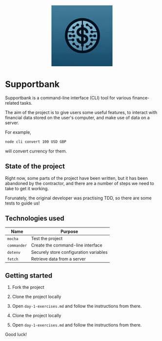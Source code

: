 <p align="center">
  <img width="200px" src="supportbank-logo.png" alt="Supportbank Logo" />
</p>

# Supportbank

Supportbank is a command-line interface (CLI) tool for various finance-related
tasks.

The aim of the project is to give users some useful features, to interact with
financial data stored on the user's computer, and make use of data on a server.

For example,

```bash
node cli convert 100 USD GBP
```

will convert currency for them.

## State of the project

Right now, some parts of the project have been written, but it has been
abandoned by the contractor, and there are a number of steps we need to take to
get it working.

Forunately, the original developer was practising TDD, so there are some tests
to guide us!

## Technologies used

| Name        | Purpose                                |
| ----------- | -------------------------------------- |
| `mocha`     | Test the project                       |
| `commander` | Create the command-line interface      |
| `dotenv`    | Securely store configuration variables |
| `fetch`     | Retrieve data from a server            |

## Getting started

1. Fork the project
2. Clone the project locally
3. Open `day-1-exercises.md` and follow the instructions from there.

4. Clone the project locally

5. Open `day-1-exercises.md` and follow the instructions from there.

Good luck!
